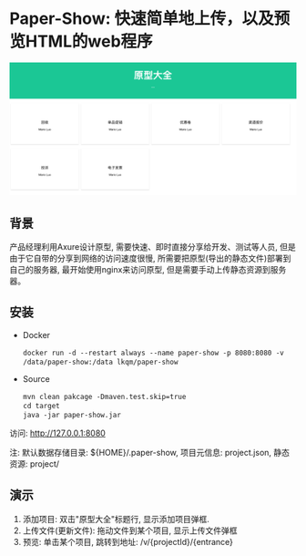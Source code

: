 # Paper-Show: 快速简单地上传，以及预览HTML的web程序

![paper-show](doc/index.png)

## 背景
产品经理利用Axure设计原型, 需要快速、即时直接分享给开发、测试等人员, 
但是由于它自带的分享到网络的访问速度很慢, 所需要把原型(导出的静态文件)部署到自己的服务器,
最开始使用nginx来访问原型, 但是需要手动上传静态资源到服务器。

## 安装
- Docker
    ```shell
    docker run -d --restart always --name paper-show -p 8080:8080 -v /data/paper-show:/data lkqm/paper-show
    ```

- Source
    ```shell
    mvn clean pakcage -Dmaven.test.skip=true
    cd target
    java -jar paper-show.jar
    ```

访问: http://127.0.0.1:8080

注: 默认数据存储目录: ${HOME}/.paper-show, 项目元信息: project.json, 静态资源: project/

## 演示
1. 添加项目: 双击"原型大全"标题行, 显示添加项目弹框.
2. 上传文件(更新文件): 拖动文件到某个项目, 显示上传文件弹框
3. 预览: 单击某个项目, 跳转到地址: /v/{projectId}/{entrance}

